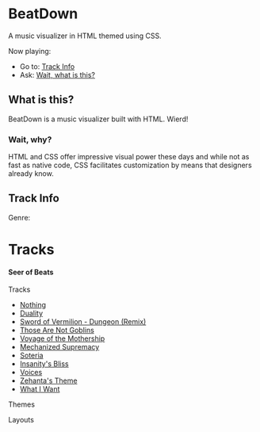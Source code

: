 # BeatDown
A music visualizer in HTML themed using CSS.

Now playing: <!-- {$gd_track_title} -->

- Go to: [Track Info](#track-info)
- Ask: [Wait, what is this?](#what-is-this)

## What is this?
BeatDown is a music visualizer built with HTML. Wierd!

### Wait, why?
HTML and CSS offer impressive visual power these days and while not as fast as native code, CSS facilitates customization by means that designers already know.

## Track Info
<!-- {$gd_track_title} --> <!-- {$gd_track_user} -->

<!-- {$gd_track_artwork_url} -->

<!-- {$gd_track_description} -->

Genre: <!-- {$gd_track_genre} -->

# Tracks <!-- {$gd_info} -->
<!-- {$gd_help_ribbon} -->
#### Seer of Beats

<!-- {$gd_track_volume} -->

Tracks <!-- {$gd_selector_tracks} -->
- [Nothing](https://soundcloud.com/ugotsta/nothing)
- [Duality](https://soundcloud.com/jacob-kauble/duality)
- [Sword of Vermilion - Dungeon (Remix)](https://soundcloud.com/jacob-kauble/dungeonremix)
- [Those Are Not Goblins](https://soundcloud.com/ugotsta/those-are-not-goblins)
- [Voyage of the Mothership](https://soundcloud.com/ugotsta/voyage-of-the-mothership)
- [Mechanized Supremacy](https://soundcloud.com/jacob-kauble/sets/mechanized-supremecy)
- [Soteria](https://soundcloud.com/jacob-kauble/soteria)
- [Insanity's Bliss](https://soundcloud.com/ugotsta/insanitys-bliss)
- [Voices](https://soundcloud.com/ugotsta/voices)
- [Zehanta's Theme](https://soundcloud.com/jacob-kauble/zehantas-theme)
- [What I Want](https://soundcloud.com/ugotsta/what-i-want)

Themes <!-- {$gd_css} -->

Layouts <!-- {$gd_gist} -->

<!-- {$gd_toc="Content"} -->
<!-- {$gd_hide} -->
